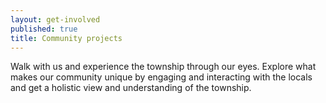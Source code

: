```yaml
---
layout: get-involved
published: true
title: Community projects
---
```

<!-- Content filled automatically from the _projects/ directory -->
Walk with us and experience the township through our eyes. Explore what makes our community unique by engaging and interacting with the locals and get a holistic view and understanding of the township.